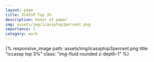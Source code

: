 ```yaml
---
layout: page
title: ICASSP Top 3%
description: honor of paper
img: assets/img/icassptop3percent.png
importance: 1
category: work
---
```




{% responsive_image path: assets/img/icassptop3percent.png title: "iccassp top 3%" class: "img-fluid rounded z-depth-1" %}
